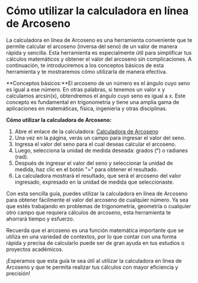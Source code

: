Cómo utilizar la calculadora en línea de Arcoseno
=================================================

La calculadora en línea de Arcoseno es una herramienta conveniente que te permite calcular el arcoseno (inversa del seno) de un valor de manera rápida y sencilla. Esta herramienta es especialmente útil para simplificar tus cálculos matemáticos y obtener el valor del arcoseno sin complicaciones. A continuación, te introduciremos a los conceptos básicos de esta herramienta y te mostraremos cómo utilizarla de manera efectiva.

**Conceptos básicos:**El arcoseno de un número es el ángulo cuyo seno es igual a ese número. En otras palabras, si tenemos un valor x y calculamos arcsin(x), obtendremos el ángulo cuyo seno es igual a x. Este concepto es fundamental en trigonometría y tiene una amplia gama de aplicaciones en matemáticas, física, ingeniería y otras disciplinas.

**Cómo utilizar la calculadora de Arcoseno:**

1. Abre el enlace de la calculadora: [Calculadora de Arcoseno](https://www.onlinecalculatorsfree.com/es/math/arcsin-calculator.html)
2. Una vez en la página, verás un campo para ingresar el valor del seno.
3. Ingresa el valor del seno para el cual deseas calcular el arcoseno.
4. Luego, selecciona la unidad de medida deseada: grados (°) o radianes (rad).
5. Después de ingresar el valor del seno y seleccionar la unidad de medida, haz clic en el botón "=" para obtener el resultado.
6. La calculadora mostrará el resultado, que será el arcoseno del valor ingresado, expresado en la unidad de medida que seleccionaste.

Con esta sencilla guía, puedes utilizar la calculadora en línea de Arcoseno para obtener fácilmente el valor del arcoseno de cualquier número. Ya sea que estés trabajando en problemas de trigonometría, geometría o cualquier otro campo que requiera cálculos de arcoseno, esta herramienta te ahorrará tiempo y esfuerzo.

Recuerda que el arcoseno es una función matemática importante que se utiliza en una variedad de contextos, por lo que contar con una forma rápida y precisa de calcularlo puede ser de gran ayuda en tus estudios o proyectos académicos.

¡Esperamos que esta guía te sea útil al utilizar la calculadora en línea de Arcoseno y que te permita realizar tus cálculos con mayor eficiencia y precisión!